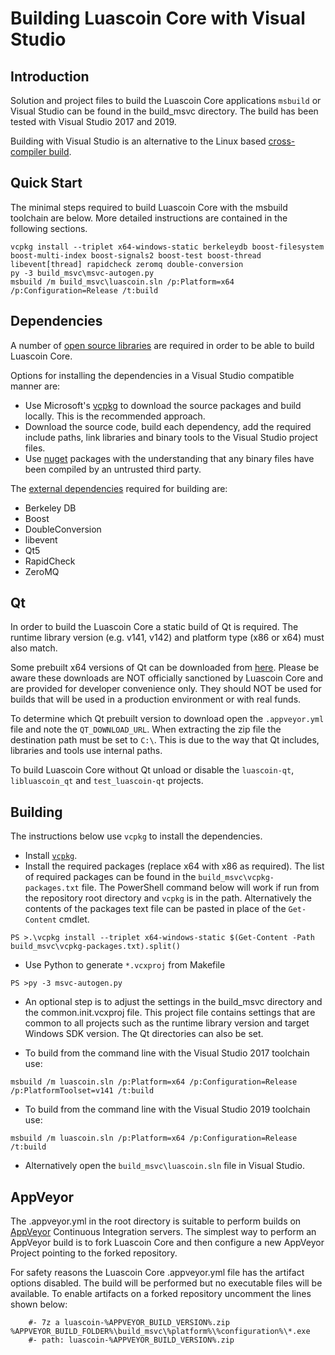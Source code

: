 Building Luascoin Core with Visual Studio
========================================

Introduction
---------------------
Solution and project files to build the Luascoin Core applications `msbuild` or Visual Studio can be found in the build_msvc directory. The build has been tested with Visual Studio 2017 and 2019.

Building with Visual Studio is an alternative to the Linux based [cross-compiler build](https://github.com/luascoin/luascoin/blob/master/doc/build-windows.md).

Quick Start
---------------------
The minimal steps required to build Luascoin Core with the msbuild toolchain are below. More detailed instructions are contained in the following sections.

```
vcpkg install --triplet x64-windows-static berkeleydb boost-filesystem boost-multi-index boost-signals2 boost-test boost-thread libevent[thread] rapidcheck zeromq double-conversion
py -3 build_msvc\msvc-autogen.py
msbuild /m build_msvc\luascoin.sln /p:Platform=x64 /p:Configuration=Release /t:build
```

Dependencies
---------------------
A number of [open source libraries](https://github.com/luascoin/luascoin/blob/master/doc/dependencies.md) are required in order to be able to build Luascoin Core.

Options for installing the dependencies in a Visual Studio compatible manner are:

- Use Microsoft's [vcpkg](https://docs.microsoft.com/en-us/cpp/vcpkg) to download the source packages and build locally. This is the recommended approach.
- Download the source code, build each dependency, add the required include paths, link libraries and binary tools to the Visual Studio project files.
- Use [nuget](https://www.nuget.org/) packages with the understanding that any binary files have been compiled by an untrusted third party.

The [external dependencies](https://github.com/luascoin/luascoin/blob/master/doc/dependencies.md) required for building are:

- Berkeley DB
- Boost
- DoubleConversion
- libevent
- Qt5
- RapidCheck
- ZeroMQ

Qt
---------------------
In order to build the Luascoin Core a static build of Qt is required. The runtime library version (e.g. v141, v142) and platform type (x86 or x64) must also match.

Some prebuilt x64 versions of Qt can be downloaded from [here](https://github.com/sipsorcery/qt_win_binary/releases). Please be aware these downloads are NOT officially sanctioned by Luascoin Core and are provided for developer convenience only. They should NOT be used for builds that will be used in a production environment or with real funds.

To determine which Qt prebuilt version to download open the `.appveyor.yml` file and note the `QT_DOWNLOAD_URL`. When extracting the zip file the destination path must be set to `C:\`. This is due to the way that Qt includes, libraries and tools use internal paths.

To build Luascoin Core without Qt unload or disable the `luascoin-qt`, `libluascoin_qt` and `test_luascoin-qt` projects.

Building
---------------------
The instructions below use `vcpkg` to install the dependencies.

- Install [`vcpkg`](https://github.com/Microsoft/vcpkg).
- Install the required packages (replace x64 with x86 as required). The list of required packages can be found in the `build_msvc\vcpkg-packages.txt` file. The PowerShell command below will work if run from the repository root directory and `vcpkg` is in the path. Alternatively the contents of the packages text file can be pasted in place of the `Get-Content` cmdlet.

```
PS >.\vcpkg install --triplet x64-windows-static $(Get-Content -Path build_msvc\vcpkg-packages.txt).split()
```

- Use Python to generate `*.vcxproj` from Makefile

```
PS >py -3 msvc-autogen.py
```

- An optional step is to adjust the settings in the build_msvc directory and the common.init.vcxproj file. This project file contains settings that are common to all projects such as the runtime library version and target Windows SDK version. The Qt directories can also be set.

- To build from the command line with the Visual Studio 2017 toolchain use:

```
msbuild /m luascoin.sln /p:Platform=x64 /p:Configuration=Release /p:PlatformToolset=v141 /t:build
```

- To build from the command line with the Visual Studio 2019 toolchain use:

```
msbuild /m luascoin.sln /p:Platform=x64 /p:Configuration=Release /t:build
```

- Alternatively open the `build_msvc\luascoin.sln` file in Visual Studio.

AppVeyor
---------------------
The .appveyor.yml in the root directory is suitable to perform builds on [AppVeyor](https://www.appveyor.com/) Continuous Integration servers. The simplest way to perform an AppVeyor build is to fork Luascoin Core and then configure a new AppVeyor Project pointing to the forked repository.

For safety reasons the Luascoin Core .appveyor.yml file has the artifact options disabled. The build will be performed but no executable files will be available. To enable artifacts on a forked repository uncomment the lines shown below:

```
    #- 7z a luascoin-%APPVEYOR_BUILD_VERSION%.zip %APPVEYOR_BUILD_FOLDER%\build_msvc\%platform%\%configuration%\*.exe
    #- path: luascoin-%APPVEYOR_BUILD_VERSION%.zip
```
